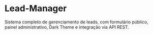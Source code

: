 # Lead-Manager
Sistema completo de gerenciamento de leads, com formulário público, painel administrativo, Dark Theme e integração via API REST.
